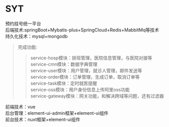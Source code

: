 # SYT
预约挂号统一平台<br>
后端技术:springBoot+Mybatis-plus+SpringCloud+Redis+MabbitMq等技术<br>
持久化技术：mysql+mongodb<br>

>完成功能:<br>
>>service-hosp模块：排班管理，医院信息管理，与医院对接等<br>
>>service-cmn模块：数据字典管理<br>
>>service-user模块：用户管理，就诊人管理，邮件发送等<br>
>>service-order模块：订单管理，生成订单，取消订单等<br>
>>service-task模块：定时就医提醒<br>
>>service-oss模块：用户身份信息上传阿里oss功能<br>
>>service-gateway模块：网关功能，和解决跨域等问题，还有过滤器<br>

前端技术：vue<br>
后台管理：element-ui-admin框架+element-ui组件<br>
前台技术：nuxt框架+element-ui组件<br>
